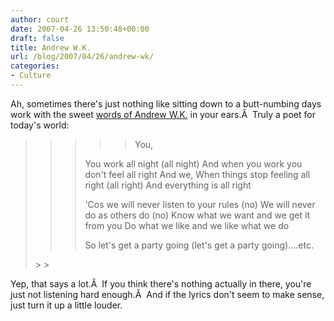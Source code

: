 ```yaml
---
author: court
date: 2007-04-26 13:50:48+00:00
draft: false
title: Andrew W.K.
url: /blog/2007/04/26/andrew-wk/
categories:
- Culture
---
```


Ah, sometimes there's just nothing like sitting down to a butt-numbing days work with the sweet [words of Andrew W.K.](http://www.azlyrics.com/a/andrewwk.html) in your ears.Â  Truly a poet for today's world:


<blockquote>

> 
> <blockquote>

>> 
>> <blockquote>You,
You work all night (all night)
And when you work you don't feel all right
And we,
When things stop feeling all right (all right)
And everything is all right

'Cos we will never listen to your rules (no)
We will never do as others do (no)
Know what we want and we get it from you
Do what we like and we like what we do

So let's get a party going (let's get a party going)....etc.</blockquote>
>> 
>> 
</blockquote>
> 
> 
</blockquote>


Yep, that says a lot.Â  If you think there's nothing actually in there, you're just not listening hard enough.Â  And if the lyrics don't seem to make sense, just turn it up a little louder.
